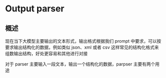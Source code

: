 # Output parser

## 概述
现在当下大模型主要输出的文本形式，输出格式根据我们 prompt 中要求，可以按要求输出结构化的数据，例如类似 json、xml 或者 csv 这样常见的结构化格式来组数输出结构，好处更容易和其他进行对接

对于 parser 主要输入一段文本，输出一个结构化的数据，parpser 主要有两个用途